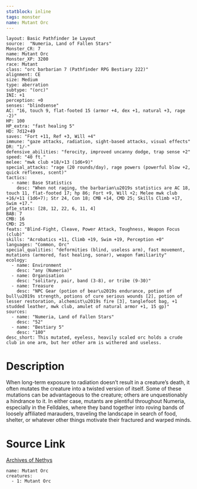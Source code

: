 ```yaml
---
statblock: inline
tags: monster
name: Mutant Orc
---
```

```statblock
layout: Basic Pathfinder 1e Layout
source:  "Numeria, Land of Fallen Stars"
Monster_CR: 7
name: Mutant Orc
Monster_XP: 3200
race: Mutant
class: "orc barbarian 7 (Pathfinder RPG Bestiary 222)"
alignment: CE
size: Medium
type: aberration
subtype: "(orc)"
INI: +1
perception: +0
senses: "blindsense"
AC: "16, touch 9, flat-footed 15 (armor +4, dex +1, natural +3, rage -2)"
HP: 100
HP_extra: "fast healing 5"
HD: 7d12+49
saves: "Fort +11, Ref +3, Will +4"
immune: "gaze attacks, radiation, sight-based attacks, visual effects"
DR: "1/-"
defensive_abilities: "ferocity, improved uncanny dodge, trap sense +2"
speed: "40 ft."
melee: "mwk club +18/+13 (1d6+9)"
special_attacks: "rage (20 rounds/day), rage powers (powerful blow +2, quick reflexes, scent)"
tactics:
  - name: Base Statistics
    desc: "When not raging, the barbarian\u2019s statistics are AC 18, touch 11, flat-footed 17; hp 86; Fort +9, Will +2; Melee mwk club +16/+11 (1d6+7); Str 24, Con 18; CMB +14, CMD 25; Skills Climb +17, Swim +17."
pf1e_stats: [28, 12, 22, 6, 11, 4]
BAB: 7
CMB: 16
CMD: 25
feats: "Blind-Fight, Cleave, Power Attack, Toughness, Weapon Focus (club)"
skills: "Acrobatics +11, Climb +19, Swim +19, Perception +0"
languages: "Common, Orc"
special_qualities: "deformities (blind, useless arm), fast movement, mutations (armored, fast healing, sonar), weapon familiarity"
ecology:
  - name: Environment
    desc: "any (Numeria)"
  - name: Organisation
    desc: "solitary, pair, band (3-8), or tribe (9-30)"
  - name: Treasure
    desc: "NPC Gear (potion of bear\u2019s endurance, potion of bull\u2019s strength, potions of cure serious wounds [2], potion of lesser restoration, alchemist\u2019s fire [3], tanglefoot bag, +1 studded leather, mwk club, amulet of natural armor +1, 15 gp)"
sources:
  - name: "Numeria, Land of Fallen Stars"
    desc: "52"
  - name: "Bestiary 5"
    desc: "180"
desc_short: This mutated, eyeless, heavily scaled orc holds a crude club in one arm, but her other arm is withered and useless.
```
# Description
When long-term exposure to radiation doesn’t result in a creature’s death, it often mutates the creature into a twisted version of itself. Some of these mutations can be advantageous to the creature; others are unquestionably a hindrance to it. In either case, mutants are plentiful throughout Numeria, especially in the Felldales, where they band together into roving bands of loosely affiliated marauders, traveling the landscape in search of food, shelter, or whatever other things motivate their fractured and warped minds.
# Source Link
[Archives of Nethys](https://aonprd.com/MonsterDisplay.aspx?ItemName=Mutant%20Orc)
```encounter-table
name: Mutant Orc
creatures:
  - 1: Mutant Orc
```
